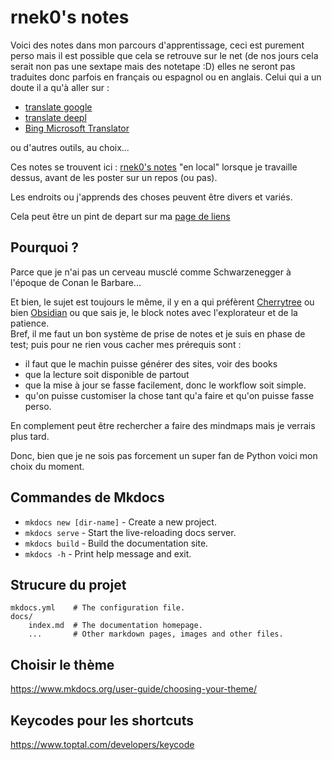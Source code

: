 # rnek0's notes

Voici des notes dans mon parcours d'apprentissage, ceci est purement perso mais il est possible que cela se retrouve sur le net (de nos jours cela serait non pas une sextape mais des notetape :D) elles ne seront pas traduites donc parfois en français ou espagnol ou en anglais. Celui qui a un doute il a qu'à aller sur :

* [translate google](https://translate.google.fr)
* [translate deepl](https://www.deepl.com/translator)
* [Bing Microsoft Translator](https://www.bing.com/translator/)

ou d'autres outils, au choix...

Ces notes se trouvent ici : [rnek0's notes](http://127.0.0.1:8000/) "en local" lorsque je travaille dessus, avant de les poster sur un repos (ou pas).

Les endroits ou j'apprends des choses peuvent être divers et variés.

Cela peut être un pint de depart sur ma [page de liens](https//web.lunarviews.net/enlaces/)

## Pourquoi ?

Parce que je n'ai pas un cerveau musclé comme Schwarzenegger à l'époque de Conan le Barbare...

Et bien, le sujet est toujours le même, il y en a qui préfèrent [Cherrytree](https://framalibre.org/content/cherrytree) ou bien [Obsidian](https://obsidian.md/) ou que sais je, le block notes avec l'explorateur et de la patience.  
Bref, il me faut un bon système de prise de notes et je suis en phase de test; puis pour ne rien vous cacher mes prérequis sont :

* il faut que le machin puisse générer des sites, voir des books 
* que la lecture soit disponible de partout 
* que la mise à jour se fasse facilement, donc le workflow soit simple.
* qu'on puisse customiser la chose tant qu'a faire et qu'on puisse fasse perso.

En complement peut être rechercher a faire des mindmaps mais je verrais plus tard.

Donc, bien que je ne sois pas forcement un super fan de Python voici mon choix du moment.


## Commandes de Mkdocs

* `mkdocs new [dir-name]` - Create a new project.
* `mkdocs serve` - Start the live-reloading docs server.
* `mkdocs build` - Build the documentation site.
* `mkdocs -h` - Print help message and exit.

## Strucure du projet

    mkdocs.yml    # The configuration file.
    docs/
        index.md  # The documentation homepage.
        ...       # Other markdown pages, images and other files.

## Choisir le thème

<https://www.mkdocs.org/user-guide/choosing-your-theme/>

## Keycodes pour les shortcuts

<https://www.toptal.com/developers/keycode>
